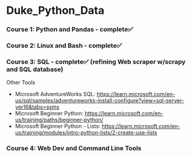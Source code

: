 # Duke_Python_Data

### Course 1: Python and Pandas - complete✅
### Course 2: Linux and Bash - complete✅
### Course 3: SQL  - complete✅ (refining Web scraper w/scrapy and SQL database)

Other Tools
* Microsoft AdventureWorks SQL: https://learn.microsoft.com/en-us/sql/samples/adventureworks-install-configure?view=sql-server-ver16&tabs=ssms
* Microsoft Beginner Python: https://learn.microsoft.com/en-us/training/paths/beginner-python/
* Microsoft Beginner Python - Lists: https://learn.microsoft.com/en-us/training/modules/intro-python-lists/2-create-use-lists
### Course 4: Web Dev and Command Line Tools


